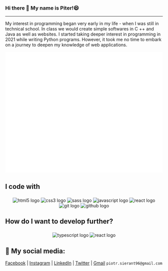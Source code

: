 ### Hi there 👋 My name is Piter!😄
---

My interest in programming began very early in my life - when I was still in technical school. In class we would create simple softwares in C ++ and Java as well as websites.
I started taking deeper interest in programming in 2021 while writing Python programs. However, it took me no time to embark on a journey to deepen my knowledge of web applications.

![Metrics](/github-metrics.svg)

<h2 align="left">I code with</h2>

###

<div align="center">
  <img src="https://cdn.jsdelivr.net/gh/devicons/devicon/icons/html5/html5-original.svg" height="40" width="52" alt="html5 logo"  />
  <img src="https://cdn.jsdelivr.net/gh/devicons/devicon/icons/css3/css3-original.svg" height="40" width="52" alt="css3 logo"  />
  <img src="https://cdn.jsdelivr.net/gh/devicons/devicon/icons/sass/sass-original.svg" height="40" width="52" alt="sass logo"  />
  <img src="https://cdn.jsdelivr.net/gh/devicons/devicon/icons/javascript/javascript-original.svg" height="40" width="52" alt="javascript logo"  />
  <img src="https://cdn.jsdelivr.net/gh/devicons/devicon/icons/react/react-original.svg" height="40" width="52" alt="react logo"  />
  <img src="https://cdn.jsdelivr.net/gh/devicons/devicon/icons/git/git-original.svg" height="40" width="52" alt="git logo"  />
  <img src="https://cdn.jsdelivr.net/gh/devicons/devicon/icons/github/github-original.svg" height="40" width="52" alt="github logo"  />
</div>

<h2 align="left">How do I want to develop further?</h2>

###

<div align="center">
  <img src="https://cdn.jsdelivr.net/gh/devicons/devicon/icons/typescript/typescript-original.svg" height="40" width="52" alt="typescript logo"  />
  <img src="https://cdn.jsdelivr.net/gh/devicons/devicon/icons/react/react-original.svg" height="40" width="52" alt="react logo"  />
</div>

###
<h2 align="left">💬 My social media: </h2>

[Facebook](https://www.facebook.com/dzd07) | [Instagram](https://www.instagram.com/dzd07) | [LinkedIn](www.linkedin.com/in/piotr-sierant) | [Twitter](https://twitter.com/dzd07_Piotr) | [Gmail]() `piotr.sierant96@gmail.com`



